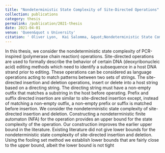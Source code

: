 ```yaml
---
title: "Nondeterministic State Complexity of Site-Directed Operations"
collection: publications
category: thesis
permalink: /publication/2021-thesis
date: 2021-04-01
venue: 'Queen&quot s University'
citation: ' Oliver Lyon,  Kai Salomma, &quot;Nondeterministic State Complexity of Site-Directed Operations.&quot; Queen&quots University, 2021.'
---
```


In this thesis, we consider the nondeterministic state complexity of PCR-inspired
(polymerase chain reaction) operations. Site-directed operations are used to formally
describe the behavior of certain DNA (deoxyribonucleic acid) editing methods which
need to identify a subsequence in a host DNA strand prior to editing. These operations
can be considered as language operations acting to match patterns between two sets
of strings.
The site-directed insertion and deletion operations, insert or delete into a host
string based on a directing string. The directing string must have a non-empty outfix
that matches a substring in the host before operating. Prefix and suffix directed insertion are similar to site-directed insertion except, instead of matching a non-empty
outfix, a non-empty prefix or suffix is matched before insertion. We consider the nondeterministic state complexity of site-directed insertion and deletion. Constructing a
nondeterministic finite automaton (NFA) for the operation provides an upper bound
for the state complexity of the operation. Our construction improves the earlier upper bound in the literature. Existing literature did not give lower bounds for the
nondeterministic state complexity of site-directed insertion and deletion. Using the
fooling set method we establish lower bounds that are fairly close to the upper bound,
albeit the lower bound is not tight
